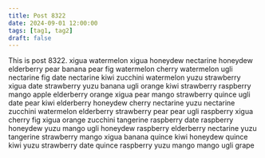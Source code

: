 ```yaml
---
title: Post 8322
date: 2024-09-01 12:00:00
tags: [tag1, tag2]
draft: false
---
```

This is post 8322.
xigua
watermelon
xigua
honeydew
nectarine
honeydew
elderberry
pear
banana
pear
fig
watermelon
cherry
watermelon
ugli
nectarine
fig
date
nectarine
kiwi
zucchini
watermelon
yuzu
strawberry
xigua
date
strawberry
yuzu
banana
ugli
orange
kiwi
strawberry
raspberry
mango
apple
elderberry
orange
xigua
pear
mango
strawberry
quince
ugli
date
pear
kiwi
elderberry
honeydew
cherry
nectarine
yuzu
nectarine
zucchini
watermelon
elderberry
strawberry
pear
pear
ugli
raspberry
xigua
cherry
fig
xigua
orange
zucchini
tangerine
raspberry
date
raspberry
honeydew
yuzu
mango
ugli
honeydew
raspberry
elderberry
nectarine
yuzu
tangerine
strawberry
mango
xigua
banana
quince
kiwi
honeydew
quince
kiwi
yuzu
strawberry
date
quince
raspberry
yuzu
mango
mango
ugli
grape

